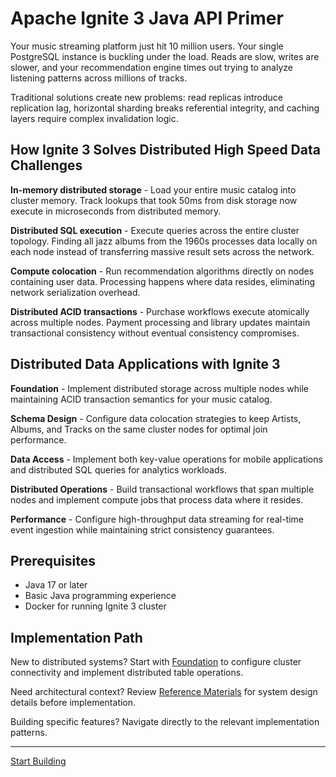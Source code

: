 # Apache Ignite 3 Java API Primer

Your music streaming platform just hit 10 million users. Your single PostgreSQL instance is buckling under the load. Reads are slow, writes are slower, and your recommendation engine times out trying to analyze listening patterns across millions of tracks.

Traditional solutions create new problems: read replicas introduce replication lag, horizontal sharding breaks referential integrity, and caching layers require complex invalidation logic.

## How Ignite 3 Solves Distributed High Speed Data Challenges

**In-memory distributed storage** - Load your entire music catalog into cluster memory. Track lookups that took 50ms from disk storage now execute in microseconds from distributed memory.

**Distributed SQL execution** - Execute queries across the entire cluster topology. Finding all jazz albums from the 1960s processes data locally on each node instead of transferring massive result sets across the network.

**Compute colocation** - Run recommendation algorithms directly on nodes containing user data. Processing happens where data resides, eliminating network serialization overhead.

**Distributed ACID transactions** - Purchase workflows execute atomically across multiple nodes. Payment processing and library updates maintain transactional consistency without eventual consistency compromises.

## Distributed Data Applications with Ignite 3

**Foundation** - Implement distributed storage across multiple nodes while maintaining ACID transaction semantics for your music catalog.

**Schema Design** - Configure data colocation strategies to keep Artists, Albums, and Tracks on the same cluster nodes for optimal join performance.

**Data Access** - Implement both key-value operations for mobile applications and distributed SQL queries for analytics workloads.

**Distributed Operations** - Build transactional workflows that span multiple nodes and implement compute jobs that process data where it resides.

**Performance** - Configure high-throughput data streaming for real-time event ingestion while maintaining strict consistency guarantees.

## Prerequisites

- Java 17 or later
- Basic Java programming experience
- Docker for running Ignite 3 cluster

## Implementation Path

New to distributed systems? Start with [Foundation](./01-foundation/) to configure cluster connectivity and implement distributed table operations.

Need architectural context? Review [Reference Materials](./00-reference/) for system design details before implementation.

Building specific features? Navigate directly to the relevant implementation patterns.

---

[Start Building](./01-foundation/01-introduction-and-architecture.md)
